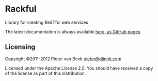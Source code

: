 Rackful
=======

Library for creating ReSTful web services

The latest documentation is always available
[here, as GitHub pages](http://pieterb.github.com/Rackful/).

Licensing
---------
Copyright ©2011-2012 Pieter van Beek <pieter@djinnit.com>

Licensed under the Apache License 2.0. You should have received a copy of the
license as part of this distribution.

